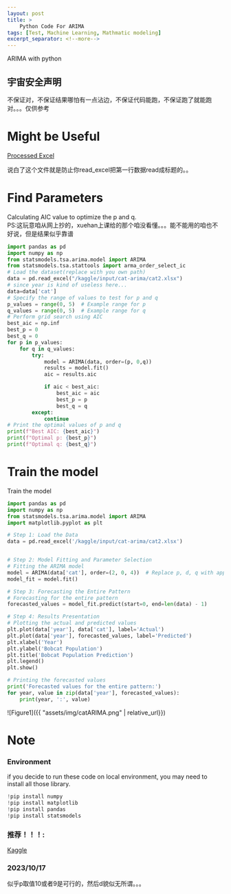 ```yaml
---
layout: post
title: >
    Python Code For ARIMA
tags: [Test, Machine Learning, Mathmatic modeling]
excerpt_separator: <!--more-->
---
```

ARIMA with python
## 宇宙安全声明
不保证对，不保证结果哪怕有一点沾边，不保证代码能跑，不保证跑了就能跑对。。。仅供参考
<!--more-->
# Might be Useful
[Processed Excel](https://downgit.github.io/#/home?url=https://github.com/JeremyZXi/jeremyzxi.github.io/blob/master/files/cat2.xlsx)

说白了这个文件就是防止你read_excel把第一行数据read成标题的。。
# Find Parameters
Calculating AIC value to optimize the p and q.<br>
PS:这玩意咱从网上抄的，xuehan上课给的那个咱没看懂。。。能不能用的咱也不好说，但是结果似乎靠谱
```python
import pandas as pd
import numpy as np
from statsmodels.tsa.arima.model import ARIMA
from statsmodels.tsa.stattools import arma_order_select_ic
# Load the dataset(replace with you own path)
data = pd.read_excel("/kaggle/input/cat-arima/cat2.xlsx")
# since year is kind of useless here...
data=data['cat']
# Specify the range of values to test for p and q
p_values = range(0, 5)  # Example range for p
q_values = range(0, 5)  # Example range for q
# Perform grid search using AIC
best_aic = np.inf
best_p = 0
best_q = 0
for p in p_values:
    for q in q_values:
        try:
            model = ARIMA(data, order=(p, 0,q))
            results = model.fit()
            aic = results.aic

            if aic < best_aic:
                best_aic = aic
                best_p = p
                best_q = q
        except:
            continue
# Print the optimal values of p and q
print(f"Best AIC: {best_aic}")
print(f"Optimal p: {best_p}")
print(f"Optimal q: {best_q}")
```
# Train the model
Train the model
```python
import pandas as pd
import numpy as np
from statsmodels.tsa.arima.model import ARIMA
import matplotlib.pyplot as plt

# Step 1: Load the Data
data = pd.read_excel('/kaggle/input/cat-arima/cat2.xlsx')


# Step 2: Model Fitting and Parameter Selection
# Fitting the ARIMA model
model = ARIMA(data['cat'], order=(2, 0, 4))  # Replace p, d, q with appropriate values
model_fit = model.fit()

# Step 3: Forecasting the Entire Pattern
# Forecasting for the entire pattern
forecasted_values = model_fit.predict(start=0, end=len(data) - 1)

# Step 4: Results Presentation
# Plotting the actual and predicted values
plt.plot(data['year'], data['cat'], label='Actual')
plt.plot(data['year'], forecasted_values, label='Predicted')
plt.xlabel('Year')
plt.ylabel('Bobcat Population')
plt.title('Bobcat Population Prediction')
plt.legend()
plt.show()

# Printing the forecasted values
print('Forecasted values for the entire pattern:')
for year, value in zip(data['year'], forecasted_values):
    print(year, ':', value)
```
![Figure1]({{ "assets/img/catARIMA.png" | relative_url}})
# Note
### Environment 
if you decide to run these code on local environment, you may need to install all those library.
```python
!pip install numpy
!pip install matplotlib
!pip install pandas
!pip install statsmodels
```
### 推荐！！！: <br>
[Kaggle](https://www.kaggle.com/)

### 2023/10/17<br>
似乎p取值10或者9是可行的，然后d貌似无所谓。。。

